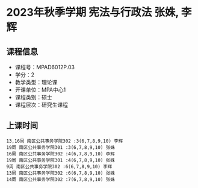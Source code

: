 # 2023年秋季学期 宪法与行政法 张姝, 李辉






## 课程信息

- 课程号：MPAD6012P.03
- 学分：2
- 教学类型：理论课
- 开课单位：MPA中心1
- 课程类别：硕士
- 课程层次：研究生课程

## 上课时间

```
13,16周 南区公共事务学院302 :3(6,7,8,9,10) 李辉
19周 南区公共事务学院301 :3(6,7,8,9,10) 张姝
16周 南区公共事务学院302 :4(6,7,8,9,10) 李辉
19周 南区公共事务学院301 :4(6,7,8,9,10) 张姝
9周 南区公共事务学院302 :6(6,7,8,9,10) 李辉
13周 南区公共事务学院302 :6(6,7,8,9,10) 张姝
14周 南区公共事务学院302 :7(6,7,8,9,10) 张姝
```

